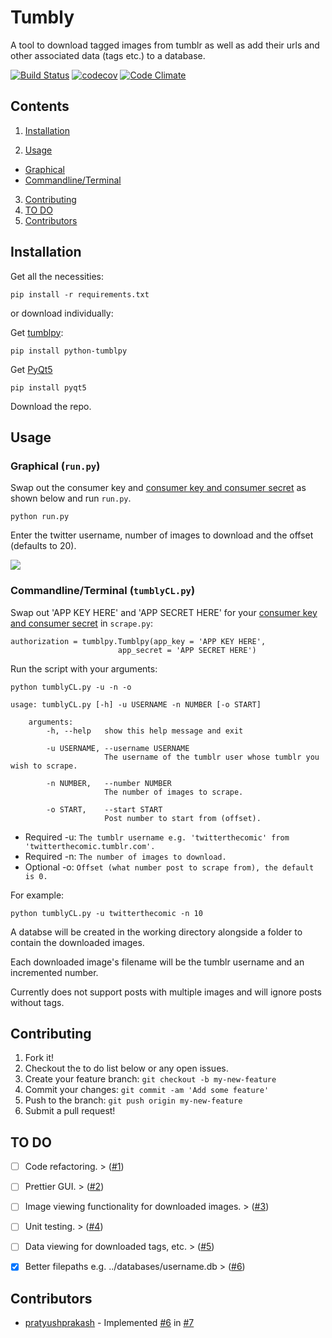 # Tumbly

A tool to download tagged images from tumblr as well as add their urls and other associated data (tags etc.) to a database.

[![Build Status](https://travis-ci.org/BryceFury/tumbly.svg?branch=master)](https://travis-ci.org/BryceFury/tumbly) [![codecov](https://codecov.io/gh/BryceFury/tumbly/branch/master/graph/badge.svg)](https://codecov.io/gh/BryceFury/tumbly) [![Code Climate](https://codeclimate.com/repos/57f7356ba06b6a2fa8001247/badges/037f6832825799fa607f/gpa.svg)](https://codeclimate.com/repos/57f7356ba06b6a2fa8001247/feed)


## Contents  
1. [Installation](#installation)

2. [Usage](#usage)
 - [Graphical](#graphical)
 - [Commandline/Terminal](#terminal)
 
3. [Contributing](#contributing)
4. [TO DO](#todo)
4. [Contributors](#contributors)
  
## Installation<a name="installation"/>

Get all the necessities:
    
    pip install -r requirements.txt
    
or download individually:

Get [tumblpy](https://github.com/michaelhelmick/python-tumblpy):

    pip install python-tumblpy
    
Get [PyQt5](https://www.riverbankcomputing.com/software/pyqt/download5)

    pip install pyqt5

Download the repo.

## Usage<a name="usage"/>

### Graphical<a name="graphical"/> (```run.py```)

Swap out the consumer key and [consumer key and consumer secret](https://www.tumblr.com/docs/en/api/v2) as shown below and run ```run.py```.

    python run.py
   
Enter the twitter username, number of images to download and the offset (defaults to 20).

![](https://gitlab.com/PyQT/tumbly/raw/267f5e6a62a9da9753f6bbd2ed63916c883063b8/assets/screenshots/tumbly_screenshot.png)

### Commandline/Terminal<a name="terminal"/> (```tumblyCL.py```)


Swap out 'APP KEY HERE' and 'APP SECRET HERE' for your [consumer key and consumer secret](https://www.tumblr.com/docs/en/api/v2) in ```scrape.py```:

    authorization = tumblpy.Tumblpy(app_key = 'APP KEY HERE',
					    	app_secret = 'APP SECRET HERE')


Run the script with your arguments:

    python tumblyCL.py -u -n -o
    
    usage: tumblyCL.py [-h] -u USERNAME -n NUMBER [-o START]

        arguments:
            -h, --help   show this help message and exit
        
            -u USERNAME, --username USERNAME
                         The username of the tumblr user whose tumblr you wish to scrape.
                     
            -n NUMBER,   --number NUMBER
                         The number of images to scrape.
                     
            -o START,    --start START
                         Post number to start from (offset).
		
- Required -u: ```The tumblr username e.g. 'twitterthecomic' from 'twitterthecomic.tumblr.com'.```
- Required -n: ```The number of images to download.```
- Optional -o: ```Offset (what number post to scrape from), the default is 0.```


For example:

    python tumblyCL.py -u twitterthecomic -n 10

A databse will be created in the working directory alongside a folder to contain the downloaded images.

Each downloaded image's filename will be the tumblr username and an incremented number.

Currently does not support posts with multiple images and will ignore posts without tags.
		
## Contributing<a name="contributing"/> 
1. Fork it!
2. Checkout the to do list below or any open issues.
3. Create your feature branch: `git checkout -b my-new-feature`
4. Commit your changes: `git commit -am 'Add some feature'`
5. Push to the branch: `git push origin my-new-feature`
6. Submit a pull request!

## TO DO<a name="todo"/> 

- [ ] Code refactoring. > ([#1](https://github.com/BryceFury/tumbly/issues/1))
- [ ] Prettier GUI. > ([#2](https://github.com/BryceFury/tumbly/issues/2))
- [ ] Image viewing functionality for downloaded images. > ([#3](https://github.com/BryceFury/tumbly/issues/3))
- [ ] Unit testing. > ([#4](https://github.com/BryceFury/tumbly/issues/4))
- [ ] Data viewing for downloaded tags, etc. > ([#5](https://github.com/BryceFury/tumbly/issues/5))
- [X] Better filepaths e.g. ../databases/username.db > ([#6](https://github.com/BryceFury/tumbly/issues/6))


## Contributors<a name="contributors"/> 
- [pratyushprakash](https://github.com/pratyushprakash) - Implemented [#6](https://github.com/BryceFury/tumbly/issues/6) in [#7](https://github.com/BryceFury/tumbly/pull/7)



